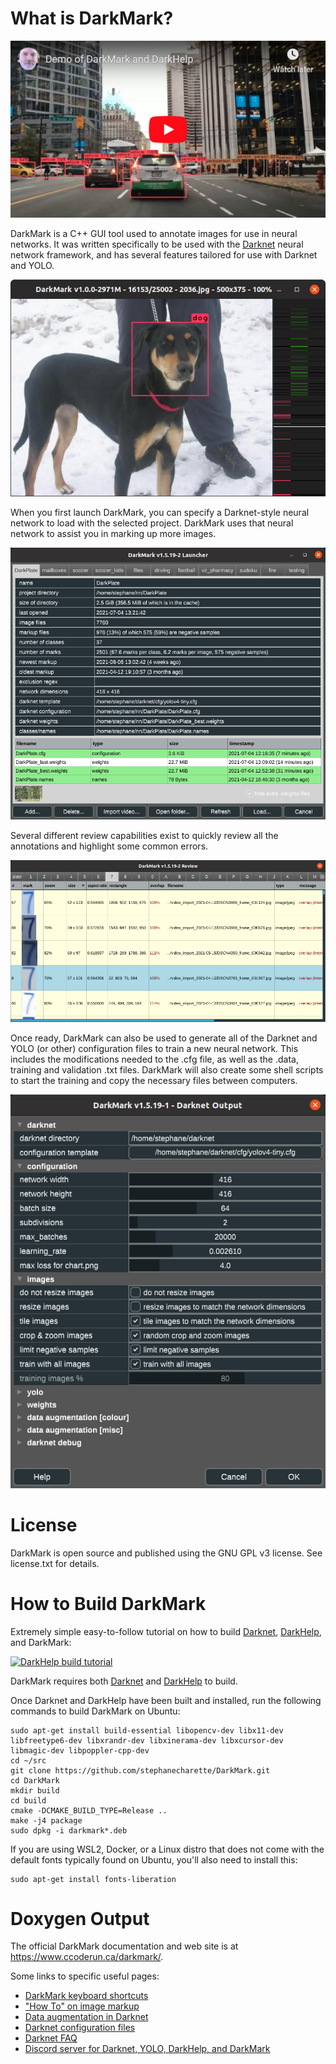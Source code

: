 # What is DarkMark?

[![DarkMark and DarkHelp demo](src-dox/darkmark_demo_thumbnail.png)](https://www.youtube.com/watch?v=w1lTCO2Kmsc)

DarkMark is a C++ GUI tool used to annotate images for use in neural networks.  It was written specifically to be used with the [Darknet](https://github.com/AlexeyAB/darknet) neural network framework, and has several features tailored for use with Darknet and YOLO.

![DarkMark editor window with annotated image of a dog](src-dox/darkmark_editor.png)

When you first launch DarkMark, you can specify a Darknet-style neural network to load with the selected project.  DarkMark uses that neural network to assist you in marking up more images.

![DarkMark launcher](src-dox/darkmark_launcher.png)

Several different review capabilities exist to quickly review all the annotations and highlight some common errors.

![DarkMark review window](src-dox/darkmark_review.png)

Once ready, DarkMark can also be used to generate all of the Darknet and YOLO (or other) configuration files to train a new neural network.  This includes the modifications needed to the .cfg file, as well as the .data, training and validation .txt files.  DarkMark will also create some shell scripts to start the training and copy the necessary files between computers.

![Darknet configuration](src-dox/darknet_options_partial.png)

# License

DarkMark is open source and published using the GNU GPL v3 license.  See license.txt for details.

# How to Build DarkMark

Extremely simple easy-to-follow tutorial on how to build [Darknet](https://github.com/hank-ai/darknet#table-of-contents), [DarkHelp](https://github.com/stephanecharette/DarkHelp#building-darkhelp-linux), and DarkMark:

[![DarkHelp build tutorial](https://github.com/hank-ai/darknet/raw/master/doc/linux_build_thumbnail.jpg)](https://www.youtube.com/watch?v=WTT1s8JjLFk)

DarkMark requires both [Darknet](https://github.com/hank-ai/darknet#linux-cmake-method) and [DarkHelp](https://github.com/stephanecharette/DarkHelp#building-darkhelp-linux) to build.

Once Darknet and DarkHelp have been built and installed, run the following commands to build DarkMark on Ubuntu:

    sudo apt-get install build-essential libopencv-dev libx11-dev libfreetype6-dev libxrandr-dev libxinerama-dev libxcursor-dev libmagic-dev libpoppler-cpp-dev
    cd ~/src
    git clone https://github.com/stephanecharette/DarkMark.git
    cd DarkMark
    mkdir build
    cd build
    cmake -DCMAKE_BUILD_TYPE=Release ..
    make -j4 package
    sudo dpkg -i darkmark*.deb

If you are using WSL2, Docker, or a Linux distro that does not come with the default fonts typically found on Ubuntu, you'll also need to install this:

    sudo apt-get install fonts-liberation

# Doxygen Output

The official DarkMark documentation and web site is at <https://www.ccoderun.ca/darkmark/>.

Some links to specific useful pages:

- [DarkMark keyboard shortcuts](https://www.ccoderun.ca/darkmark/Keyboard.html)
- ["How To" on image markup](https://www.ccoderun.ca/darkmark/ImageMarkup.html)
- [Data augmentation in Darknet](https://www.ccoderun.ca/darkmark/DataAugmentation.html)
- [Darknet configuration files](https://www.ccoderun.ca/darkmark/Configuration.html)
- [Darknet FAQ](https://www.ccoderun.ca/programming/darknet_faq/)
- [Discord server for Darknet, YOLO, DarkHelp, and DarkMark](https://discord.gg/zSq8rtW)
